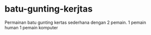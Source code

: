 # batu-gunting-kerjtas
Permainan batu gunting kertas sederhana dengan 2 pemain. 1 pemain human 1 pemain komputer
